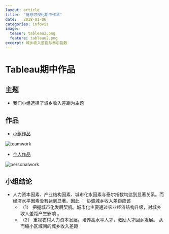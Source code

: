 ```yaml
---
layout: article
title:  "信息可视化期中作品"
date:   2018-01-06
categories: infovis
image:
  teaser: tableau2.png
  feature: tableau2.png
excerpt: 城乡收入差距与泰尔指数
---
```


# Tableau期中作品

## 主题
- 我们小组选择了城乡收入差距为主题

## 作品
- [小组作品](https://luo00789.github.io/infovis/tableau/tab.html)

![teamwork](https://luo00789.github.io/images/tableau4.png)

- [个人作品](https://luo00789.github.io/infovis/qizhong/index.html)

![personalwork](https://luo00789.github.io/images/tableau2.png)
## 小组结论
- 人力资本因素、产业结构因素、城市化水因素与泰尔指数均达到显著关系。而经济水平因素没有达到显著。因此 ：
协调城乡收入差距应该
  - （1） 把握城市化发展契机。城市化主要通过农业经济结构升级，对城乡收人差距产生影响 。
  - （2） 重视农村人力资本发展。培养高水平人才，激励人才回乡发展。 从而缩小区域间的城乡收入差距

